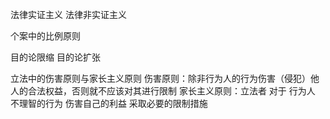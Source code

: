 法律实证主义  法律非实证主义

个案中的比例原则

目的论限缩 目的论扩张

立法中的伤害原则与家长主义原则
	伤害原则：除非行为人的行为伤害（侵犯）他人的合法权益，否则就不应该对其进行限制
	家长主义原则：立法者 对于 行为人 不理智的行为 伤害自己的利益 采取必要的限制措施